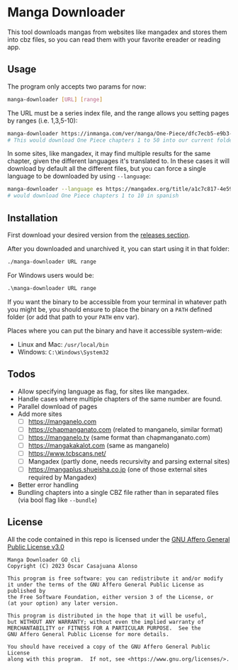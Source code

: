 Manga Downloader
================

This tool downloads mangas from websites like mangadex and stores them into cbz files, so you can read them with your
favorite ereader or reading app.

Usage
-----

The program only accepts two params for now:

~~~bash
manga-downloader [URL] [range]
~~~

The URL must be a series index file, and the range allows you setting pages by ranges (i.e. 1,3,5-10):

~~~bash
manga-downloader https://inmanga.com/ver/manga/One-Piece/dfc7ecb5-e9b3-4aa5-a61b-a498993cd935 1-50
# This would download One Piece chapters 1 to 50 into our current folder
~~~

In some sites, like mangadex, it may find multiple results for the same chapter, given the different languages it's
translated to. In these cases it will download by default all the different files, but you can force a single language
to be downloaded by using `--language`:

~~~bash
manga-downloader --language es https://mangadex.org/title/a1c7c817-4e59-43b7-9365-09675a149a6f/one-piece 1-10
# would download One Piece chapters 1 to 10 in spanish
~~~

Installation
------------

First download your desired version from the [releases section][releases].

After you downloaded and unarchived it, you can start using it in that folder:

~~~bash
./manga-downloader URL range
~~~

For Windows users would be:

~~~cmd
.\manga-downloader URL range
~~~

If you want the binary to be accessible from your terminal in whatever path you might be, you should ensure to place the
binary on a `PATH` defined folder (or add that path to your `PATH` env var).

Places where you can put the binary and have it accessible system-wide:

- Linux and Mac: `/usr/local/bin`
- Windows: `C:\Windows\System32`


Todos
-----

- Allow specifying language as flag, for sites like mangadex.
- Handle cases where multiple chapters of the same number are found.
- Parallel download of pages
- Add more sites
  - [ ] https://manganelo.com
  - [ ] https://chapmanganato.com (related to manganelo, similar format)
  - [ ] https://manganelo.tv (same format than chapmanganato.com)
  - [ ] https://mangakakalot.com (same as manganelo)
  - [ ] https://www.tcbscans.net/
  - [ ] Mangadex (partly done, needs recursivity and parsing external sites)
  - [ ] https://mangaplus.shueisha.co.jp (one of those external sites required by Mangadex)
- Better error handling
- Bundling chapters into a single CBZ file rather than in separated files (via bool flag like `--bundle`)


License
-------

All the code contained in this repo is licensed under the [GNU Affero General Public License v3.0][license]

    Manga Downloader GO cli
    Copyright (C) 2023 Òscar Casajuana Alonso

    This program is free software: you can redistribute it and/or modify
    it under the terms of the GNU Affero General Public License as published by
    the Free Software Foundation, either version 3 of the License, or
    (at your option) any later version.

    This program is distributed in the hope that it will be useful,
    but WITHOUT ANY WARRANTY; without even the implied warranty of
    MERCHANTABILITY or FITNESS FOR A PARTICULAR PURPOSE.  See the
    GNU Affero General Public License for more details.

    You should have received a copy of the GNU Affero General Public License
    along with this program.  If not, see <https://www.gnu.org/licenses/>.

[license]: ./LICENSE
[releases]: https://github.com/elboletaire/manga-downloader/releases
